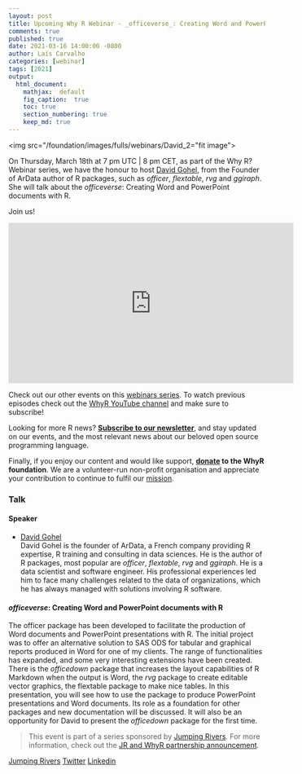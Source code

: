 ```yaml
---
layout: post
title: Upcoming Why R Webinar - _officeverse_: Creating Word and PowerPoint documents with R
comments: true
published: true
date: 2021-03-16 14:00:00 -0800
author: Laís Carvalho
categories: [webinar]
tags: [2021]
output:
  html_document:
    mathjax:  default
    fig_caption:  true
    toc: true
    section_numbering: true
    keep_md: true
---
```


<img src="/foundation/images/fulls/webinars/David_2="fit image">

On Thursday, March 18th at 7 pm UTC | 8 pm CET, as part of the Why R? Webinar series, we have the honour to host
[David Gohel](https://www.ardata.fr/), from the Founder of ArData author of R packages, such as _officer_, _flextable_, _rvg_ and _ggiraph_. She
will talk about the _officeverse_: Creating Word and PowerPoint documents with R.

Join us!



<iframe width="560" height="315" src="https://www.youtube.com/embed/sWDhPI8gKGg" frameborder="0" allow="accelerometer; 
autoplay; clipboard-write; encrypted-media; gyroscope; picture-in-picture" allowfullscreen></iframe>

Check out our other events on this [webinars series](http://whyr.pl/webinars/). To watch previous episodes check out the
[WhyR YouTube channel](http://youtube.com/WhyRFoundationVideos) and make sure to subscribe!

Looking for more R news? [**Subscribe to our newsletter**](http://whyr.pl/subscribe/), and stay updated on our events,
and the most relevant news about our beloved open source programming language.

Finally, if you enjoy our content and would like support, **[donate](http://whyr.pl/donate/) to the WhyR foundation**. We are a
volunteer-run non-profit organisation and appreciate your contribution to continue to fulfil our [mission](http://whyr.pl/foundation/about/).

### Talk

#### Speaker
- [David Gohel](https://twitter.com/DavidGohel)
  <br> David Gohel is the founder of ArData, a French company providing R expertise, R training and consulting in data 
  sciences. He is the author of R packages, most popular are _officer_, _flextable_, _rvg_ and _ggiraph_. He is a data 
  scientist and software engineer. His professional experiences led him to face many challenges related to the data of
  organizations, which he has always managed with solutions involving R software.

#### _officeverse_: Creating Word and PowerPoint documents with R
The officer package has been developed to facilitate the production of Word documents and PowerPoint presentations with 
R. The initial project was to offer an alternative solution to SAS ODS for tabular and graphical reports produced in 
Word for one of my clients. The range of functionalities has expanded, and some very interesting extensions have been 
created. There is the _officedown_ package that increases the layout capabilities of R Markdown when the output is Word,
the _rvg_ package to create editable vector graphics, the flextable package to make nice tables. In this presentation, 
you will see how to use the package to produce PowerPoint presentations and Word documents. Its role as a foundation for
other packages and new documentation will be discussed. It will also be an opportunity for David to present the 
_officedown_ package for the first time.

> This event is part of a series sponsored by [Jumping Rivers](https://www.jumpingrivers.com/). For more information,
> check out the [JR and WhyR partnership announcement](https://www.jumpingrivers.com/blog/jumping-rivers-whyr-partnership/).

[Jumping Rivers](https://www.jumpingrivers.com/)
[Twitter](https://twitter.com/jumping_uk)
[Linkedin](https://www.linkedin.com/company/jumping-rivers-ltd/)
